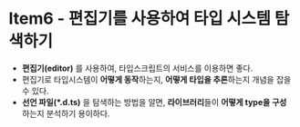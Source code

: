 # Item6 - 편집기를 사용하여 타입 시스템 탐색하기
- **편집기(editor)** 를 사용하여, 타입스크립트의 서비스를 이용하면 좋다.
- 편집기로 타입시스템이 **어떻게 동작**하는지, **어떻게 타입을 추론**하는지 개념을 잡을 수 있다.
- **선언 파일(\*.d.ts)** 을 탐색하는 방법을 알면, **라이브러리**들이 **어떻게 type을 구성** 하는지 분석하기 용이하다.